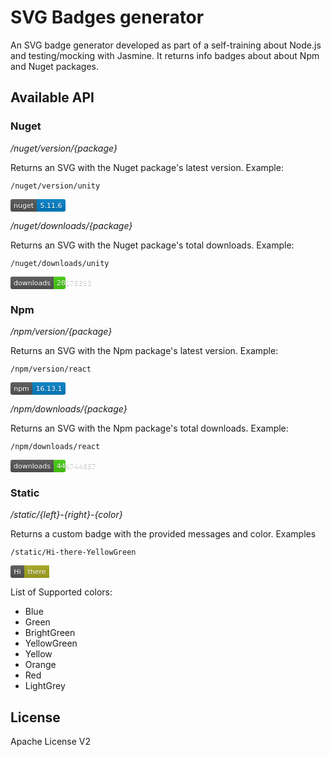 # SVG Badges generator

An SVG badge generator developed as part of a self-training about Node.js and testing/mocking with Jasmine. It returns info badges about about Npm and Nuget packages.

## Available API

### Nuget

*/nuget/version/{package}*

Returns an SVG with the Nuget package's latest version. Example:

`/nuget/version/unity`

<svg xmlns="http://www.w3.org/2000/svg" xmlns:xlink="http://www.w3.org/1999/xlink" width="88" height="20">
	<linearGradient id="b" x2="0" y2="100%">
		<stop offset="0" stop-color="#bbb" stop-opacity=".1"/>
		<stop offset="1" stop-opacity=".1"/>
	</linearGradient>
	<clipPath id="a">
		<rect width="88" height="20" rx="3" fill="#fff"/>
	</clipPath>
	<g clip-path="url(#a)">
		<path fill="#555" d="M0 0h42v20H0z"/>
		<path fill="#007ec6" d="M42 0h88v20H42z"/>
		<path fill="url(#b)" d="M0 0h88v20H0z"/>
	</g>
	<g fill="#fff" text-anchor="middle" font-family="DejaVu Sans,Verdana,Geneva,sans-serif" font-size="11">
		<text x="21" y="15" fill="#010101" fill-opacity=".3">nuget</text>
		<text x="21" y="14">nuget</text>
		<text x="65" y="15" fill="#010101" fill-opacity=".3">5.11.6</text>
		<text x="65" y="14">5.11.6</text>
	</g>
</svg>

*/nuget/downloads/{package}*

Returns an SVG with the Nuget package's total downloads. Example:

`/nuget/downloads/unity`

<svg xmlns="http://www.w3.org/2000/svg" xmlns:xlink="http://www.w3.org/1999/xlink" width="135" height="20">
	<linearGradient id="b" x2="0" y2="100%">
		<stop offset="0" stop-color="#bbb" stop-opacity=".1"/>
		<stop offset="1" stop-opacity=".1"/>
	</linearGradient>
	<clipPath id="a">
		<rect width="135" height="20" rx="3" fill="#fff"/>
	</clipPath>
	<g clip-path="url(#a)">
		<path fill="#555" d="M0 0h69v20H0z"/>
		<path fill="#4c1" d="M69 0h135v20H69z"/>
		<path fill="url(#b)" d="M0 0h135v20H0z"/>
	</g>
	<g fill="#fff" text-anchor="middle" font-family="DejaVu Sans,Verdana,Geneva,sans-serif" font-size="11">
		<text x="34.5" y="15" fill="#010101" fill-opacity=".3">downloads</text>
		<text x="34.5" y="14">downloads</text>
		<text x="102" y="15" fill="#010101" fill-opacity=".3">28075393</text>
		<text x="102" y="14">28075393</text>
	</g>
</svg>

### Npm

*/npm/version/{package}*

Returns an SVG with the Npm package's latest version. Example:

`/npm/version/react`

<svg xmlns="http://www.w3.org/2000/svg" xmlns:xlink="http://www.w3.org/1999/xlink" width="88" height="20">
	<linearGradient id="b" x2="0" y2="100%">
		<stop offset="0" stop-color="#bbb" stop-opacity=".1"/>
		<stop offset="1" stop-opacity=".1"/>
	</linearGradient>
	<clipPath id="a">
		<rect width="88" height="20" rx="3" fill="#fff"/>
	</clipPath>
	<g clip-path="url(#a)">
		<path fill="#555" d="M0 0h35v20H0z"/>
		<path fill="#007ec6" d="M35 0h88v20H35z"/>
		<path fill="url(#b)" d="M0 0h88v20H0z"/>
	</g>
	<g fill="#fff" text-anchor="middle" font-family="DejaVu Sans,Verdana,Geneva,sans-serif" font-size="11">
		<text x="17.5" y="15" fill="#010101" fill-opacity=".3">npm</text>
		<text x="17.5" y="14">npm</text>
		<text x="61.5" y="15" fill="#010101" fill-opacity=".3">16.13.1</text>
		<text x="61.5" y="14">16.13.1</text>
	</g>
</svg>

*/npm/downloads/{package}*

Returns an SVG with the Npm package's total downloads. Example:

`/npm/downloads/react`

<svg xmlns="http://www.w3.org/2000/svg" xmlns:xlink="http://www.w3.org/1999/xlink" width="142" height="20">
	<linearGradient id="b" x2="0" y2="100%">
		<stop offset="0" stop-color="#bbb" stop-opacity=".1"/>
		<stop offset="1" stop-opacity=".1"/>
	</linearGradient>
	<clipPath id="a">
		<rect width="142" height="20" rx="3" fill="#fff"/>
	</clipPath>
	<g clip-path="url(#a)">
		<path fill="#555" d="M0 0h69v20H0z"/>
		<path fill="#4c1" d="M69 0h142v20H69z"/>
		<path fill="url(#b)" d="M0 0h142v20H0z"/>
	</g>
	<g fill="#fff" text-anchor="middle" font-family="DejaVu Sans,Verdana,Geneva,sans-serif" font-size="11">
		<text x="34.5" y="15" fill="#010101" fill-opacity=".3">downloads</text>
		<text x="34.5" y="14">downloads</text>
		<text x="105.5" y="15" fill="#010101" fill-opacity=".3">444744857</text>
		<text x="105.5" y="14">444744857</text>
	</g>
</svg>

### Static

*/static/{left}-{right}-{color}*

Returns a custom badge with the provided messages and color. Examples

`/static/Hi-there-YellowGreen`

<svg xmlns="http://www.w3.org/2000/svg" xmlns:xlink="http://www.w3.org/1999/xlink" width="62" height="20">
	<linearGradient id="b" x2="0" y2="100%">
		<stop offset="0" stop-color="#bbb" stop-opacity=".1"/>
		<stop offset="1" stop-opacity=".1"/>
	</linearGradient>
	<clipPath id="a">
		<rect width="62" height="20" rx="3" fill="#fff"/>
	</clipPath>
	<g clip-path="url(#a)">
		<path fill="#555" d="M0 0h22v20H0z"/>
		<path fill="#a4a61d" d="M22 0h62v20H22z"/>
		<path fill="url(#b)" d="M0 0h62v20H0z"/>
	</g>
	<g fill="#fff" text-anchor="middle" font-family="DejaVu Sans,Verdana,Geneva,sans-serif" font-size="11">
		<text x="11" y="15" fill="#010101" fill-opacity=".3">Hi</text>
		<text x="11" y="14">Hi</text>
		<text x="42" y="15" fill="#010101" fill-opacity=".3">there</text>
		<text x="42" y="14">there</text>
	</g>
</svg>

List of Supported colors:

- Blue
- Green
- BrightGreen
- YellowGreen
- Yellow
- Orange
- Red
- LightGrey

## License

Apache License V2
